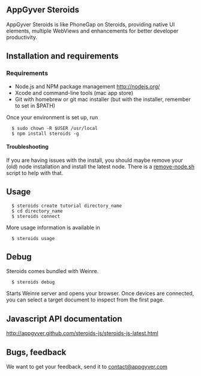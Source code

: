 AppGyver Steroids
-----------------

AppGyver Steroids is like PhoneGap on Steroids, providing native UI elements, multiple WebViews and enhancements for better developer productivity.


## Installation and requirements


### Requirements

* Node.js and NPM package management http://nodejs.org/
* Xcode and command-line tools (mac app store)
* Git with homebrew or git mac installer (but with the installer, remember to set in $PATH)

Once your environment is set up, run

```
  $ sudo chown -R $USER /usr/local
  $ npm install steroids -g
```



#### Troubleshooting

If you are having issues with the install, you should maybe remove your (old) node installation and install the latest node.  There is a [remove-node.sh](https://raw.github.com/AppGyver/steroids/master/remove-node.sh) script to help with that.

## Usage

```
  $ steroids create tutorial directory_name
  $ cd directory_name
  $ steroids connect
```

More usage information is available in

```
  $ steroids usage
```

## Debug

Steroids comes bundled with Weinre.

```
  $ steroids debug
```

Starts Weinre server and opens your browser.  Once devices are connected, you can select a target document to inspect from the first page.


## Javascript API documentation

http://appgyver.github.com/steroids-js/steroids-js-latest.html


## Bugs, feedback

We want to get your feedback, send it to contact@appgyver.com
